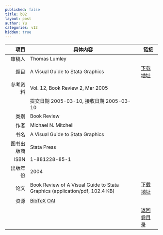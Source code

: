```yaml
---
published: false
title: b02
layout: post
author: Yu
categories: v12
hidden: true
---
```


| 项目 | 具体内容 | 链接 |
|---:|---|---|
| 审稿人 | Thomas Lumley| |
| 题目 |A Visual Guide to Stata Graphics | [下载地址](http://www.jstatsoft.org/v12/b02/paper) |
| 参考资料 |Vol. 12, Book Review 2, Mar 2005 | |
| | 提交日期 2005-03-10, 接收日期 2005-03-10| | 
| 类别 | Book Review| |
| 作者 | Michael N. Mitchell| |
| 书名| A Visual Guide to Stata Graphics| |
| 图书出版商 | Stata Press| |
| ISBN | 1-881228-85-1| |
| 出版年份 | 2004| |
| 论文 | Book Review of A Visual Guide to Stata Graphics  (application/pdf, 102.4 KB)| [下载地址](http://www.jstatsoft.org/v12/b02/paper) |
| 资源 | [BibTeX](http://www.jstatsoft.org/v12/b02/bibtex) [OAI](http://www.jstatsoft.org/oai?verb=GetRecord&identifier=oai.jstatsoft/v12/b02&prefix=oai_dc)| |
| |  | [返回卷目录]({{site.baseurl}}/volume/v12.html) |